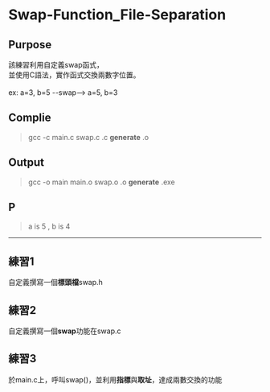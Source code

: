 # Swap-Function_File-Separation

## Purpose
該練習利用自定義swap函式，</br>
並使用C語法，實作函式交換兩數字位置。</br>
</br>
ex: a=3, b=5 --swap--> a=5, b=3

## Complie
> gcc -c main.c swap.c
> .c **generate** .o

## Output
> gcc -o main main.o swap.o
> .o **generate** .exe

## P
> a is 5 , b is 4
-----
## 練習1
自定義撰寫一個**標頭檔**swap.h

## 練習2
自定義撰寫一個**swap**功能在swap.c

## 練習3
於main.c上，呼叫swap()，並利用**指標**與**取址**，達成兩數交換的功能
